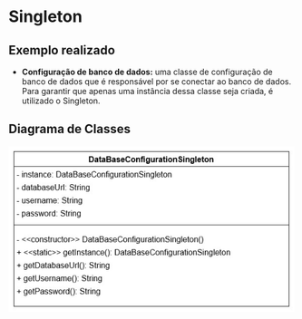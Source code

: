 # Singleton

## Exemplo realizado
- <b>Configuração de banco de dados:</b> uma classe de configuração de banco de dados que é responsável por se conectar ao banco de dados. Para garantir que apenas uma instância dessa classe seja criada, é utilizado o Singleton.  

## Diagrama de Classes
![UML Singleton](https://github.com/SoSoJigsaw/bertoti/blob/main/Padroes%20de%20Projeto/Singleton/UML/Singleton.jpg)

